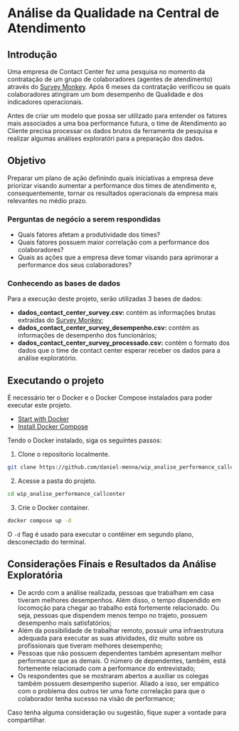 # Análise da Qualidade na Central de Atendimento

## Introdução

Uma empresa de Contact Center fez uma pesquisa no momento da contratação de um grupo de colaboradores (agentes de atendimento) através do [Survey Monkey](https://pt.surveymonkey.com). Após 6 meses da contratação verificou se quais colaboradores atingiram um bom desempenho de Qualidade e dos indicadores operacionais.

Antes de criar um modelo que possa ser utilizado para entender os fatores mais associados a uma boa performance futura, o time de Atendimento ao Cliente precisa processar os dados brutos da ferramenta de pesquisa e realizar algumas análises exploratóri para a preparação dos dados.

## Objetivo

Preparar um plano de ação definindo quais iniciativas a empresa deve priorizar visando aumentar a performance dos times de atendimento e, consequentemente, tornar os resultados operacionais da empresa mais relevantes no médio prazo.

### Perguntas de negócio a serem respondidas

- Quais fatores afetam a produtividade dos times?
- Quais fatores possuem maior correlação com a performance dos colaboradores?
- Quais as ações que a empresa deve tomar visando para aprimorar a performance dos seus colaboradores?

### Conhecendo as bases de dados

Para a execução deste projeto, serão utilizadas 3 bases de dados:
- **dados_contact_center_survey.csv:** contém as informações brutas extraídas do [Survey Monkey](https://pt.surveymonkey.com);
- **dados_contact_center_survey_desempenho.csv:** contém as informações de desempenho dos funcionários;
- **dados_contact_center_survey_processado.csv:** contém o formato dos dados que o time de contact center esperar receber os dados para a análise exploratório.

## Executando o projeto

É necessário ter o Docker e o Docker Compose instalados para poder executar este projeto.

- [Start with Docker](https://www.docker.com/get-started/)
- [Install Docker Compose](https://docs.docker.com/compose/install/)

Tendo o Docker instalado, siga os seguintes passos:

1. Clone o repositorio localmente.
```bash 
git clone https://github.com/daniel-menna/wip_analise_performance_callcenter
```

2. Acesse a pasta do projeto.
```bash
cd wip_analise_performance_callcenter
```

3. Crie o Docker container.
```bash
docker compose up -d
```

O `-d` flag é usado para executar o contêiner em segundo plano, desconectado do terminal.

## Considerações Finais e Resultados da Análise Exploratória

- De acrdo com a análise realizada, pessoas que trabalham em casa tiveram melhores desempenhos. Além disso, o tempo dispendido em locomoção para chegar ao trabalho está fortemente relacionado. Ou seja, pessoas que dispendem menos tempo no trajeto, possuem desempenho mais satisfatórios;
- Além da possibilidade de trabalhar remoto, possuir uma infraestrutura adequada para executar as suas atividades, diz muito sobre os profissionais que tiveram melhores desempenho;
- Pessoas que não possuem dependentes também apresentam melhor performance que as demais. O número de dependentes, também, está fortemente relacionado com a performance do entrevistado;
- Os respondentes que se mostraram abertos a auxiliar os colegas também possuem desempenho superior. Aliado a isso, ser empático com o problema dos outros ter uma forte correlação para que o colaborador tenha sucesso na visão de performance;

Caso tenha alguma consideração ou sugestão, fique super a vontade para compartilhar.
